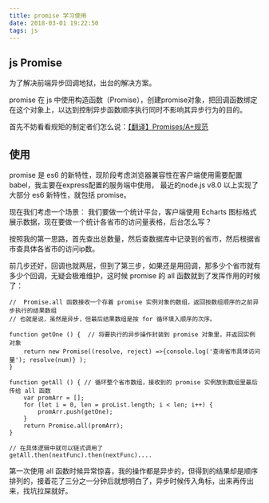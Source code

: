 ```yaml
---
title: promise 学习使用
date: 2018-03-01 19:22:50
tags: js
---
```


## js Promise

为了解决前端异步回调地狱，出台的解决方案。

promise 在 js 中使用构造函数（Promise），创建promise对象，把回调函数绑定在这个对象上，以达到控制异步函数顺序执行同时不影响其异步行为的目的。
<!-- more -->
首先不妨看看规矩的制定者们怎么说：[【翻译】Promises/A+规范](http://www.ituring.com.cn/article/66566)

## 

## 使用

promise 是 es6 的新特性，现阶段考虑浏览器兼容性在客户端使用需要配置babel，我主要在express配置的服务端中使用，
最近的node.js v8.0 以上实现了大部分 es6 新特性，就包括 promise。

现在我们考虑一个场景： 我们要做一个统计平台，客户端使用 Echarts 图标格式展示数据，现在要做一个统计各省市的访问量表格，后台怎么写？

按照我的第一思路，首先查出总数量，然后查数据库中记录到的省市，然后根据省市查具体各省市的访问ip数。

前几步还好，回调也就两层，但到了第三步，如果还是用回调，那多少个省市就有多少个回调，无疑会极难维护，这时候 promise 的 all 函数就到了发挥作用的时候了：

```
//  Promise.all 函数接收一个存着 promise 实例对象的数组，返回按数组顺序的之前异步执行的结果数组
// 也就是说，虽然是异步，但最后结果数组是按 for 循环填入顺序的次序。

function getOne () {  // 将要执行的异步操作封装到 promise 对象里，并返回实例对象
    return new Promise((resolve, reject) =>{console.log('查询省市具体访问量'); resolve(num)} );
}

function getAll () { // 循环整个省市数组，接收到的 promise 实例放到数组里最后传给 all 函数
    var promArr = [];  
    for (let i = 0, len = proList.length; i < len; i++) {
        promArr.push(getOne);
    }
    return Promise.all(promArr);
}

// 在具体逻辑中就可以链式调用了
getAll.then(nextFunc).then(nextFunc)....
```

第一次使用 all 函数时候异常惊喜，我的操作都是异步的，但得到的结果却是顺序排列的，接着花了三分之一分钟后就想明白了，异步时候传入角标，出来再传出来，找坑拉屎就好。
